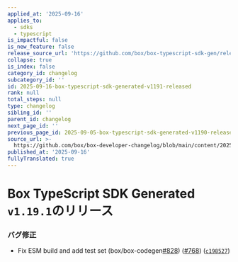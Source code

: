 ```yaml
---
applied_at: '2025-09-16'
applies_to:
  - sdks
  - typescript
is_impactful: false
is_new_feature: false
release_source_url: 'https://github.com/box/box-typescript-sdk-gen/releases/tag/v1.19.1'
collapse: true
is_index: false
category_id: changelog
subcategory_id: ''
id: 2025-09-16-box-typescript-sdk-generated-v1191-released
rank: null
total_steps: null
type: changelog
sibling_id: ''
parent_id: changelog
next_page_id: ''
previous_page_id: 2025-09-05-box-typescript-sdk-generated-v1190-released
source_url: >-
  https://github.com/box/box-developer-changelog/blob/main/content/2025/09-16-box-typescript-sdk-generated-v1191-released.md
published_at: '2025-09-16'
fullyTranslated: true
---
```

# Box TypeScript SDK Generated `v1.19.1`のリリース

### バグ修正

* Fix ESM build and add test set (box/box-codegen[#828][1]) ([#768][2]) ([`c198527`][3])

[1]: https://github.com/box/box-typescript-sdk-gen/issues/828

[2]: https://github.com/box/box-typescript-sdk-gen/issues/768

[3]: https://github.com/box/box-typescript-sdk-gen/commit/c19852701d4e14eb6f6a9c7f24b4621d57a08b60

